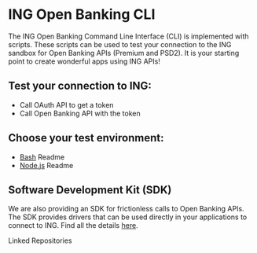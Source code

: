 # ING Open Banking CLI

The ING Open Banking Command Line Interface (CLI) is implemented with scripts. These scripts can be used to
test your connection to the ING sandbox for Open Banking APIs (Premium and PSD2). It is your starting point to
create wonderful apps using ING APIs!

## Test your connection to ING:

* Call OAuth API to get a token
* Call Open Banking API with the token

## Choose your test environment:

* [Bash](/scripts/bash/README.md) Readme
* [Node.js](/scripts/javascript/README.md) Readme

## Software Development Kit (SDK)

We are also providing an SDK for frictionless calls to Open Banking APIs. The SDK provides drivers that can be used
directly in your applications to connect to ING. Find all the details [here](https://github.com/ing-bank/ing-open-banking-sdk).

Linked Repositories
